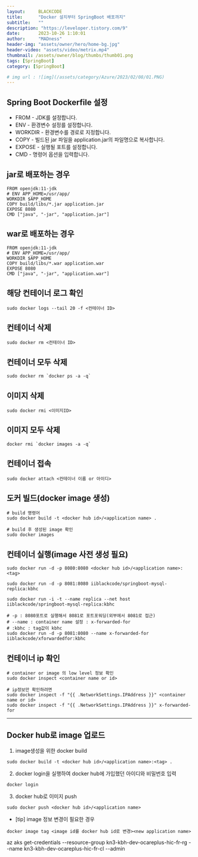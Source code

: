 ```yaml
---
layout:     BLACKCODE
title:      "Docker 설치부터 SpringBoot 배포까지"
subtitle:   ""
description: "https://leveloper.tistory.com/9"
date:       2023-10-26 1:10:01
author:     "MADness"
header-img: "assets/owner/hero/home-bg.jpg"
header-video: "assets/video/metrix.mp4"
thumbnail: /assets/owner/blog/thumbs/thumb01.png
tags: [SpringBoot]
category: [SpringBoot]

# img url : ![img](/assets/category/Azure/2023/02/08/01.PNG)
---
```


## Spring Boot Dockerfile 설정
- FROM - JDK를 설정합니다.
- ENV - 환경변수 설정를 설정합니다.
- WORKDIR - 환경변수를 경로로 지정합니다.
- COPY - 빌드된 jar 파일을 application.jar의 파일명으로 복사합니다.
- EXPOSE - 실행될 포트를 설정합니다.
- CMD - 명령어 옵션을 입력합니다.

## jar로 배포하는 경우
```
FROM openjdk:11-jdk
# ENV APP_HOME=/usr/app/
WORKDIR $APP_HOME
COPY build/libs/*.jar application.jar
EXPOSE 8080
CMD ["java", "-jar", "application.jar"]
```

## war로 배포하는 경우
```
FROM openjdk:11-jdk
# ENV APP_HOME=/usr/app/
WORKDIR $APP_HOME
COPY build/libs/*.war application.war
EXPOSE 8080
CMD ["java", "-jar", "application.war"]
```

## 해당 컨테이너 로그 확인
```
sudo docker logs --tail 20 -f <컨테이너 ID>
```
## 컨테이너 삭제
```
sudo docker rm <컨테이너 ID>
```
## 컨테이너 모두 삭제
```
sudo docker rm `docker ps -a -q`
```

## 이미지 삭제
```
sudo docker rmi <이미지ID>
```

## 이미지 모두 삭제
```
docker rmi `docker images -a -q`
```

## 컨테이너 접속
```
sudo docker attach <컨테이너 이름 or 아이디>
```

## 도커 빌드(docker image 생성)
```
# build 명령어
sudo docker build -t <docker hub id>/<application name> .

# build 후 생성된 image 확인
sudo docker images
```

## 컨테이너 실행(image 사전 생성 필요)
```
sudo docker run -d -p 8080:8080 <docker hub id>/<application name>:<tag>

sudo docker run -d -p 8081:8080 iiblackcode/springboot-mysql-replica:kbhc

sudo docker run -i -t --name replica --net host iiblackcode/springboot-mysql-replica:kbhc

# -p : 8080포트로 실행해서 8081로 포트포워딩(외부에서 8081로 접근)
# --name : container name 설정 : x-forwarded-for
# :kbhc : tag값이 kbhc
sudo docker run -d -p 8081:8080 --name x-forwarded-for iiblackcode/xforwardedfor:kbhc
```

## 컨테이너 ip 확인
```
# container or image 의 low level 정보 확인
sudo docker inspect <container name or id>

# ip정보만 확인하려면
sudo docker inspect -f "{{ .NetworkSettings.IPAddress }}" <container name or id>
sudo docker inspect -f "{{ .NetworkSettings.IPAddress }}" x-forwarded-for
```

---

## Docker hub로 image 업로드
1. image생성을 위한 docker build
```
sudo docker build -t <docker hub id>/<application name>:<tag> .
```

2. docker login을 실행하여 docker hub에 가입했던 아이디와 비밀번호 입력
```
docker login
```

3. docker hub로 이미지 push
```
sudo docker push <docker hub id>/<application name>
```

- [tip] image 정보 변경이 필요한 경우
```
docker image tag <image id를 docker hub id로 변경><new application name>
```

az aks get-credentials --resource-group kn3-kbh-dev-ocareplus-hic-fr-rg --name kn3-kbh-dev-ocareplus-hic-fr-cl --admin